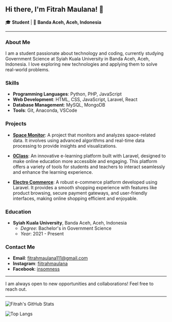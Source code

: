 ## Hi there, I'm Fitrah Maulana! 👋

🎓 **Student** | 📍 **Banda Aceh, Aceh, Indonesia**

---

### About Me

I am a student passionate about technology and coding, currently studying Government Science at Syiah Kuala University in Banda Aceh, Aceh, Indonesia. I love exploring new technologies and applying them to solve real-world problems.

### Skills

- **Programming Languages**: Python, PHP, JavaScript
- **Web Development**: HTML, CSS, JavaScript, Laravel, React
- **Database Management**: MySQL, MongoDB
- **Tools**: Git, Anaconda, VSCode

### Projects

- **[Space Monitor](https://github.com/fitrahmaulana/space-monitor)**: A project that monitors and analyzes space-related data. It involves using advanced algorithms and real-time data processing to provide insights and visualizations.

- **[0Class](https://github.com/fitrahmaulana/0Class)**: An innovative e-learning platform built with Laravel, designed to make online education more accessible and engaging. This platform offers a variety of tools for students and teachers to interact seamlessly and enhance the learning experience.

- **[Electro Commerce](https://github.com/fitrahmaulana/electro-commerce)**: A robust e-commerce platform developed using Laravel. It provides a smooth shopping experience with features like product browsing, secure payment gateways, and user-friendly interfaces, making online shopping efficient and enjoyable.

### Education

- **Syiah Kuala University**, Banda Aceh, Aceh, Indonesia
  - *Degree*: Bachelor's in Government Science
  - *Year*: 2021 - Present

### Contact Me

- **Email**: fitrahmaulana111@gmail.com
- **Instagram**: [fiitrahmaulana](https://www.instagram.com/fiitrahmaulana)
- **Facebook**: [insomness](https://www.facebook.com/insomness)

---

I am always open to new opportunities and collaborations! Feel free to reach out.

---

![Fitrah's GitHub Stats](https://github-readme-stats.vercel.app/api?username=fitrahmaulana&show_icons=true&theme=radical)

![Top Langs](https://github-readme-stats.vercel.app/api/top-langs/?username=fitrahmaulana&layout=compact&theme=radical)
